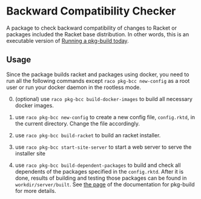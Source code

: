 # Backward Compatibility Checker

A package to check backward compatibility of changes to Racket or packages
included the Racket base distribution. In other words, this is an executable version of
[Running a pkg-build
today](https://blog.racket-lang.org/2020/03/running-pkg-build-today.html).

## Usage

Since the package builds racket and packages using docker, you need to
run all the following commands except `raco pkg-bcc new-config` as a root user or
run your docker daemon in the rootless mode.

0. (optional) use `raco pkg-bcc build-docker-images` to build all necessary docker images.

1. use `raco pkg-bcc new-config` to create a new config file, `config.rktd`, in the current directory. Change the file accordingly.

2. use `raco pkg-bcc build-racket` to build an racket installer.

3. use `raco pkg-bcc start-site-server` to start a web server to serve the installer site

4. use `raco pkg-bcc build-dependent-packages` to build and check all dependents of
the packages specified in the `config.rktd`. After it is done, results of building and testing
those packages can be found in `workdir/server/built`. See [the
page](https://docs.racket-lang.org/pkg-build/work-dir.html) of the
documentation for pkg-build for more details.

